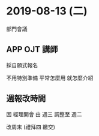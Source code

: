 # 2019-08-13 (二)

部門會議

## APP OJT 講師

採自願式報名

不用特別準備 平常怎麼用 就怎麼介紹

## 週報改時間

因 經理開會 由 週三 調整至 週二

改周末 (禮拜四 繳交)
